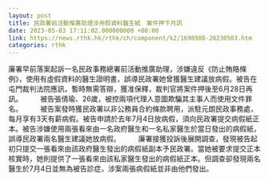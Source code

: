 ```yaml
---
layout: post
title: 民政署前活動推廣助理涉用假資料醫生紙　案件押下月訊
date: 2023-05-03 17:11:02.000000000 +08:00
link: https://news.rthk.hk/rthk/ch/component/k2/1698988-20230503.htm
categories: rthk
---
```


廉署早前落案起訴一名民政事務總署前活動推廣助理，涉嫌違反《防止賄賂條例》，使用有虛假資料的醫生證明書，誤導民政署她曾獲醫生建議放病假。被告在屯門裁判法院應訊，暫時無需答辯，獲准保釋，裁判官將案件押後至6月28日再訊。
　　 
被告張倩瑜、26歲，被控兩項代理人意圖欺騙其主事人而使用文件罪名。
　　 
被告案發時獲民政署以非公務員合約條款聘用，派駐元朗民政事務處，每月享有3天有薪病假。被告申請於去年7月4日放病假，須向民政署提交病假紙正本。被告涉嫌使用兩張看來由一名政府醫生和一名私家醫生於當日發出的病假紙，誤導民政署兩名醫生建議她放病假。
　　 
廉署接獲投訴後展開調查，發現被告起初只提交一張看來由該政府醫生發出的病假紙副本予民政署。當她被要求提交正本核實時，她則提供了一張看來由該私家醫生發出的病假紙正本。但調查卻發現兩名醫生於7月4日並無為被告診症，涉案兩張病假紙並非由他們發出。
